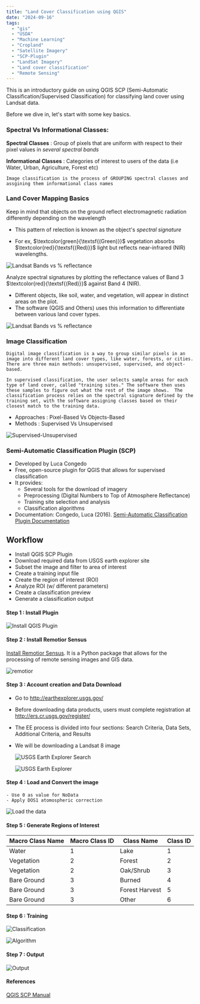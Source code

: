 ```yaml
---
title: "Land Cover Classification using QGIS"
date: "2024-09-16" 
tags:
  - "gis"
  - "USDA"
  - "Machine Learning"
  - "Cropland"
  - "Satellite Imagery"
  - "SCP-Plugin"
  - "LandSat Imagery"
  - "Land cover classification"
  - "Remote Sensing"
---
```




This is an introductory guide on using QGIS SCP (Semi-Automatic Classification/Supervised Classification) for classifying land cover using Landsat data.

Before we dive in, let's start with some key basics.

<h3>Spectral Vs Informational Classes:</h3>

**Spectral Classes** : Group of pixels that are uniform with respect to their pixel values in *several spectral bands*

**Informational Classes** : Categories of interest to users of the data (i.e Water, Urban, Agriculture, Forest etc)

```
Image classification is the process of GROUPING spectral classes and assgining them informational class names

```


<h3>Land Cover Mapping Basics</h3>

Keep in mind that objects on the
ground reflect electromagnetic
radiation differently depending on the wavelength

-  This pattern of relection is known as the object's *spectral signature* 

- For ex,  $\textcolor{green}{\textsf{(Green)}}$ vegetation absorbs  $\textcolor{red}{\textsf{(Red)}}$ light but reflects near-infrared (NIR) wavelengths.


![Landsat Bands vs % reflectance](../images/reflectance-bands.png)

Analyze spectral signatures by plotting the reflectance values of Band 3   $\textcolor{red}{\textsf{(Red)}}$  against Band 4 (NIR).

- Different objects, like soil, water, and vegetation, will appear in distinct areas on the plot.
- The software (QGIS and Others) uses this information to differentiate between various land cover types.

![Landsat Bands vs % reflectance](../images/band3-band4.png)

<h3>Image Classification</h3>


```
Digital image classification is a way to group similar pixels in an image into different land cover types, like water, forests, or cities. There are three main methods: unsupervised, supervised, and object-based. 

In supervised classification, the user selects sample areas for each type of land cover, called "training sites." The software then uses these samples to figure out what the rest of the image shows.  The classification process relies on the spectral signature defined by the training set, with the software assigning classes based on their closest match to the training data.
```

- Approaches :  Pixel-Based Vs Objects-Based
- Methods    :  Supervised Vs Unsupervised 


![Supervised-Unsupervised](../images/supervised-unsupervised.png)



<h3> Semi-Automatic Classification Plugin (SCP) </h3>

- Developed by Luca Congedo
-  Free, open-source plugin for QGIS that allows for supervised classification
- It provides:
  - Several tools for the download of imagery
  - Preprocessing (Digital Numbers to Top of Atmosphere Reflectance)
  - Training site selection and analysis
  - Classification algorithms
- Documentation: Congedo, Luca (2016). [Semi-Automatic Classification Plugin Documentation](https://fromgistors.blogspot.com/p/semi-automatic-classification-plugin.html)

<h2> Workflow </h2>

- Install QGIS SCP Plugin
- Download required data from USGS earth explorer site
- Subset the image and filter to area of interest
- Create a training input file 
- Create the region of interest (ROI)
- Analyze ROI (w/ different parameters)
- Create a classification preview 
- Generate a classification output 


<h4> Step 1 : Install Plugin </h4>

  ![Install QGIS Plugin](../images/SCP-plugin.png)

<h4> Step 2 : Install Remotior Sensus </h4>

  [Install Remotior Sensus](https://remotior-sensus.readthedocs.io/en/latest/installation.html). It is a Python package that allows for the processing of remote sensing images and GIS data.

  ![remotior](../images/remotior-senus.png)

<h4> Step 3 : Account creation and Data Download </h4>

  - Go to http://earthexplorer.usgs.gov/  
  - Before downloading data products, users must complete registration at 
    http://ers.cr.usgs.gov/register/ 
  - The EE process is divided into four sections: Search Criteria, Data Sets, Additional Criteria, and Results 
  -  We will be downloading a Landsat 8 image 



     ![USGS Earth Explorer Search](../images/earth-exp-search.png)


     ![USGS Earth Explorer](../images/earth-exp.png)


<h4> Step 4 : Load and Convert the image  </h4>

    - Use 0 as value for NoData
    - Apply DOS1 atomospheric correction
    
![Load the data](../images/data-load.png)

<h4> Step 5 : Generate Regions of Interest </h4>

| Macro Class Name |  Macro Class ID | Class Name | Class ID
| --- | --- | --- | --- |
Water | 1 | Lake | 1
Vegetation | 2| Forest | 2
Vegetation | 2 | Oak/Shrub| 3
Bare Ground | 3| Burned | 4
Bare Ground |3| Forest Harvest | 5
Bare Ground | 3| Other | 6


<h4> Step 6 : Training </h4>


![Classification](../images/classification.png)

![Algorithm](../images/algorithm.png)

<h4> Step 7 : Output </h4>

![Output](../images/output-classification.png)

<h4> References </h4>

[QGIS SCP Manual](https://github.com/semiautomaticgit/SemiAutomaticClassificationManual/blob/master/scp_dock.rst#id152)
